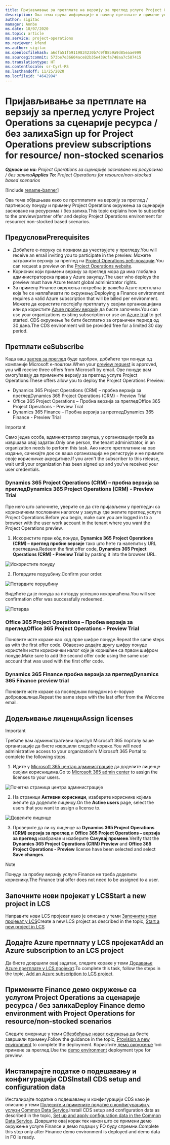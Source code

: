 ```yaml
---
title: Пријављивање за претплате на верзију за преглед услуге Project Operations за сценарије ресурса / без залиха
description: Ова тема пружа информације о начину претплате и примене услуге Project Operations за сценарије засноване на ресурсима / без залиха.
author: sigitac
manager: Annbe
ms.date: 10/07/2020
ms.topic: article
ms.service: project-operations
ms.reviewer: kfend
ms.author: sigitac
ms.openlocfilehash: a6dfa51f59119834230b7c9f8859a9d85eaae999
ms.sourcegitcommit: 573be7e36604ace82b35e439cfa748aa7c587415
ms.translationtype: HT
ms.contentlocale: sr-Cyrl-RS
ms.lasthandoff: 11/25/2020
ms.locfileid: "4642994"
---
```

# <a name="sign-up-for-project-operations-preview-subscriptions-for-resource-non-stocked-scenarios"></a><span data-ttu-id="fccec-103">Пријављивање за претплате на верзију за преглед услуге Project Operations за сценарије ресурса / без залиха</span><span class="sxs-lookup"><span data-stu-id="fccec-103">Sign up for Project Operations preview subscriptions for resource/ non-stocked scenarios</span></span>

<span data-ttu-id="fccec-104">_**Односи се на:** Project Operations за сценарије засноване на ресурсима / без залиха_</span><span class="sxs-lookup"><span data-stu-id="fccec-104">_**Applies To:** Project Operations for resource/non-stocked based scenarios_</span></span>

[!include [rename-banner](~/includes/cc-data-platform-banner.md)]

<span data-ttu-id="fccec-105">Ова тема објашњава како се претплатити на верзију за преглед / партнерску понуду и примену Project Operations окружења за сценарије засноване на ресурсима / без залиха.</span><span class="sxs-lookup"><span data-stu-id="fccec-105">This topic explains how to subscribe to the preview/partner offer and deploy Project Operations environment for resource/ non-stocked based scenarios.</span></span>

## <a name="prerequisites"></a><span data-ttu-id="fccec-106">Предуслови</span><span class="sxs-lookup"><span data-stu-id="fccec-106">Prerequisites</span></span>

- <span data-ttu-id="fccec-107">Добићете е-поруку са позивом да учествујете у прегледу.</span><span class="sxs-lookup"><span data-stu-id="fccec-107">You will receive an email inviting you to participate in the preview.</span></span> <span data-ttu-id="fccec-108">Можете затражити верзију за преглед на [Project Operations веб-локацији](https://dynamics.microsoft.com/en-us/project-operations/overview/).</span><span class="sxs-lookup"><span data-stu-id="fccec-108">You can request a preview on the [Project Operations website](https://dynamics.microsoft.com/en-us/project-operations/overview/).</span></span>
- <span data-ttu-id="fccec-109">Корисник који примени верзију за преглед мора да има глобална администраторска права у Azure закупцу.</span><span class="sxs-lookup"><span data-stu-id="fccec-109">The user who deploys the preview must have Azure tenant global administrator rights.</span></span>
- <span data-ttu-id="fccec-110">За примену Finance окружења потребна је важећа Azure претплата која ће се наплаћивати по окружењу.</span><span class="sxs-lookup"><span data-stu-id="fccec-110">Deploying a Finance environment requires a valid Azure subscription that will be billed per environment.</span></span> <span data-ttu-id="fccec-111">Можете да користите постојећу претплату у својим организацијама или да користите [Azure пробну верзију](https://azure.microsoft.com/en-us/free/) да бисте започели.</span><span class="sxs-lookup"><span data-stu-id="fccec-111">You can use your organizations existing subscription or use an [Azure trial](https://azure.microsoft.com/en-us/free/) to get started.</span></span> <span data-ttu-id="fccec-112">CDS окружење ће бити бесплатно за ограничен период од 30 дана.</span><span class="sxs-lookup"><span data-stu-id="fccec-112">The CDS environment will be provided free for a limited 30 day period.</span></span>

## <a name="subscribe"></a><span data-ttu-id="fccec-113">Претплати се</span><span class="sxs-lookup"><span data-stu-id="fccec-113">Subscribe</span></span>

<span data-ttu-id="fccec-114">Када ваш [захтев за преглед](https://forms.office.com/FormsPro/Pages/ResponsePage.aspx?id=v4j5cvGGr0GRqy180BHbR56j8lZs0FdAvwT75_WNFyxUMkRDV1NYQU5TNjE2VjhKOVBUNVg2R0s1NC4u) буде одобрен, добићете три понуде од компаније Microsoft е-поштом.</span><span class="sxs-lookup"><span data-stu-id="fccec-114">When your [preview request](https://forms.office.com/FormsPro/Pages/ResponsePage.aspx?id=v4j5cvGGr0GRqy180BHbR56j8lZs0FdAvwT75_WNFyxUMkRDV1NYQU5TNjE2VjhKOVBUNVg2R0s1NC4u) is approved, you will receive three offers from Microsoft by email.</span></span> <span data-ttu-id="fccec-115">Ове понуде вам омогућавају да примените верзију за преглед услуге Project Operations:</span><span class="sxs-lookup"><span data-stu-id="fccec-115">These offers allow you to deploy the Project Operations Preview:</span></span>

- <span data-ttu-id="fccec-116">Dynamics 365 Project Operations (CRM) – пробна верзија за преглед</span><span class="sxs-lookup"><span data-stu-id="fccec-116">Dynamics 365 Project Operations (CRM) - Preview Trial</span></span>
- <span data-ttu-id="fccec-117">Office 365 Project Operations – Пробна верзија за преглед</span><span class="sxs-lookup"><span data-stu-id="fccec-117">Office 365 Project Operations - Preview Trial</span></span>
- <span data-ttu-id="fccec-118">Dynamics 365 Finance – Пробна верзија за преглед</span><span class="sxs-lookup"><span data-stu-id="fccec-118">Dynamics 365 Finance - Preview Trial</span></span>

> [!IMPORTANT]
> <span data-ttu-id="fccec-119">Само једна особа, администратор закупца, у организацији треба да извршава овај задатак.</span><span class="sxs-lookup"><span data-stu-id="fccec-119">Only one person, the tenant administrator, in an organization needs to perform this task.</span></span> <span data-ttu-id="fccec-120">Ако нисте претплатник на ово издање, сачекајте док се ваша организација не региструје и не примите своје корисничке акредитиве.</span><span class="sxs-lookup"><span data-stu-id="fccec-120">If you aren't the subscriber to this release, wait until your organization has been signed up and you've received your user credentials.</span></span>

### <a name="dynamics-365-project-operations-crm---preview-trial"></a><span data-ttu-id="fccec-121">Dynamics 365 Project Operations (CRM) – пробна верзија за преглед</span><span class="sxs-lookup"><span data-stu-id="fccec-121">Dynamics 365 Project Operations (CRM) - Preview Trial</span></span> 

<span data-ttu-id="fccec-122">Пре него што започнете, уверите се да сте пријављени у прегледач са корисничким пословним налогом у закупцу где желите преглед услуге Project Operations.</span><span class="sxs-lookup"><span data-stu-id="fccec-122">Before you begin, make sure you are logged in to a browser with the user work account in the tenant where you want the Project Operations preview.</span></span>

1. <span data-ttu-id="fccec-123">Искористите први кôд понуде, **Dynamics 365 Project Operations (CRM) – преглед пробне верзије** тако што ћете га налепити у URL прегледача.</span><span class="sxs-lookup"><span data-stu-id="fccec-123">Redeem the first offer code, **Dynamics 365 Project Operations (CRM) - Preview Trial** by pasting it into the browser URL.</span></span>

![Искористите понуду](./media/16RedeemFirstOfferNew.png)

2. <span data-ttu-id="fccec-125">Потврдите поруџбину.</span><span class="sxs-lookup"><span data-stu-id="fccec-125">Confirm your order.</span></span>

![Потврдите поруџбину](./media/17ConfirmOrderNew.png)

<span data-ttu-id="fccec-127">Видећете да је понуда за потврду успешно искоришћена.</span><span class="sxs-lookup"><span data-stu-id="fccec-127">You will see confirmation offer was successfully redeemed.</span></span>

![Потврда](./media/18OrderConfirmationNew.png)

### <a name="office-365-project-operations---preview-trial"></a><span data-ttu-id="fccec-129">Office 365 Project Operations – Пробна верзија за преглед</span><span class="sxs-lookup"><span data-stu-id="fccec-129">Office 365 Project Operations - Preview Trial</span></span>

<span data-ttu-id="fccec-130">Поновите исте кораке као код прве шифре понуде.</span><span class="sxs-lookup"><span data-stu-id="fccec-130">Repeat the same steps as with the first offer code.</span></span> <span data-ttu-id="fccec-131">Обавезно додајте другу шифру понуде користећи исти кориснички налог који је коришћен са првом шифром понуде.</span><span class="sxs-lookup"><span data-stu-id="fccec-131">Make sure to add the second offer code using the same user account that was used with the first offer code.</span></span>

### <a name="dynamics-365-finance-preview-trial"></a><span data-ttu-id="fccec-132">Dynamics 365 Finance пробна верзија за преглед</span><span class="sxs-lookup"><span data-stu-id="fccec-132">Dynamics 365 Finance preview trial</span></span>

<span data-ttu-id="fccec-133">Поновите исте кораке са последњом понудом из е-поруке добродошлице.</span><span class="sxs-lookup"><span data-stu-id="fccec-133">Repeat the same steps with the last offer from the Welcome email.</span></span>

## <a name="assign-licenses"></a><span data-ttu-id="fccec-134">Додељивање лиценци</span><span class="sxs-lookup"><span data-stu-id="fccec-134">Assign licenses</span></span>

> [!IMPORTANT]
> <span data-ttu-id="fccec-135">Требаће вам административни приступ Microsoft 365 порталу ваше организације да бисте извршили следеће кораке.</span><span class="sxs-lookup"><span data-stu-id="fccec-135">You will need administrative access to your organization's Microsoft 365 Portal to complete the following steps.</span></span>

1. <span data-ttu-id="fccec-136">Идите у [Microsoft 365 центар администрације](https://portal.office.com/) да доделите лиценце својим корисницима.</span><span class="sxs-lookup"><span data-stu-id="fccec-136">Go to [Microsoft 365 admin center](https://portal.office.com/) to assign the licenses to your users.</span></span>

![Почетна страница центра администрације](./media/14AdminPortal.png)

2. <span data-ttu-id="fccec-138">На страници **Активни корисници**, изаберите кориснике којима желите да доделите лиценцу.</span><span class="sxs-lookup"><span data-stu-id="fccec-138">On the **Active users** page, select the users that you want to assign a license to.</span></span>

![Доделите лиценце](./media/15AssignLicenses.png)

3. <span data-ttu-id="fccec-140">Проверите да ли су лиценце за **Dynamics 365 Project Operations (CRM) верзија за преглед** и **Office 365 Project Operations – верзија за преглед** изабранае и изаберите **Сачувај промене**.</span><span class="sxs-lookup"><span data-stu-id="fccec-140">Verify that the **Dynamics 365 Project Operations (CRM) Preview** and **Office 365 Project Operations - Preview** license have been selected and select **Save changes**.</span></span>

> [!NOTE]
> <span data-ttu-id="fccec-141">Понуду за пробну верзију услуге Finance не треба доделити кориснику.</span><span class="sxs-lookup"><span data-stu-id="fccec-141">The Finance trial offer does not need to be assigned to a user.</span></span>

## <a name="start-a-new-project-in-lcs"></a><span data-ttu-id="fccec-142">Започните нови пројекат у LCS</span><span class="sxs-lookup"><span data-stu-id="fccec-142">Start a new project in LCS</span></span>

<span data-ttu-id="fccec-143">Направите нови LCS пројекат како је описано у теми [Започните нови пројекат у LCS](create-lcs-project.md)</span><span class="sxs-lookup"><span data-stu-id="fccec-143">Create a new LCS project as described in the topic, [Start a new project in LCS](create-lcs-project.md)</span></span>

## <a name="add-an-azure-subscription-to-an-lcs-project"></a><span data-ttu-id="fccec-144">Додајте Azure претплату у LCS пројекат</span><span class="sxs-lookup"><span data-stu-id="fccec-144">Add an Azure subscription to an LCS project</span></span>

<span data-ttu-id="fccec-145">Да бисте довршили овај задатак, следите кораке у теми [Додавање Azure претплате у LCS пројекат](resource-add-azure-subscription-lcs-project.md).</span><span class="sxs-lookup"><span data-stu-id="fccec-145">To complete this task, follow the steps in the topic, [Add an Azure subscription to LCS project](resource-add-azure-subscription-lcs-project.md).</span></span>

## <a name="deploy-finance-demo-environment-with-project-operations-for-resourcenon-stocked-scenarios"></a><span data-ttu-id="fccec-146">Примените Finance демо окружење са услугом Project Operations за сценарије ресурса / без залиха</span><span class="sxs-lookup"><span data-stu-id="fccec-146">Deploy Finance demo environment with Project Operations for resource/non-stocked scenarios</span></span>

<span data-ttu-id="fccec-147">Следите смернице у теми [Обезбеђење новог окружења](resource-provision-new-environment.md) да бисте завршили примену.</span><span class="sxs-lookup"><span data-stu-id="fccec-147">Follow the guidance in the topic, [Provision a new environment](resource-provision-new-environment.md) to complete the deployment.</span></span> <span data-ttu-id="fccec-148">Користите [демо окружење](https://docs.microsoft.com/dynamics365/fin-ops-core/dev-itpro/deployment/deploy-demo-environment) тип примене за преглед.</span><span class="sxs-lookup"><span data-stu-id="fccec-148">Use the [demo environment](https://docs.microsoft.com/dynamics365/fin-ops-core/dev-itpro/deployment/deploy-demo-environment) deployment type for preview.</span></span> 

## <a name="install-cds-setup-and-configuration-data"></a><span data-ttu-id="fccec-149">Инсталирајте податке о подешавању и конфигурацији CDS</span><span class="sxs-lookup"><span data-stu-id="fccec-149">Install CDS setup and configuration data</span></span>

<span data-ttu-id="fccec-150">Инсталирајте податке о подешавању и конфигурацији CDS како је описано у теми [Подесите и примените податке о конфигурацији у услузи Common Data Service](resource-apply-pro-setup-config-data.md).</span><span class="sxs-lookup"><span data-stu-id="fccec-150">Install CDS setup and configuration data as described in the topic, [Set up and apply configuration data in the Common Data Service](resource-apply-pro-setup-config-data.md).</span></span>
<span data-ttu-id="fccec-151">Довршите овај корак тек након што се примени демо окружење услуге Finance и демо подаци у FO буду спремни.</span><span class="sxs-lookup"><span data-stu-id="fccec-151">Complete this step only after Finance demo environment is deployed and demo data in FO is ready.</span></span>
